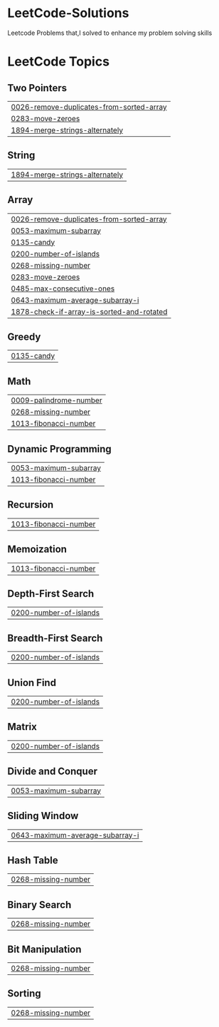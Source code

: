 # LeetCode-Solutions
Leetcode Problems that,I solved to enhance my problem solving skills

<!---LeetCode Topics Start-->
# LeetCode Topics
## Two Pointers
|  |
| ------- |
| [0026-remove-duplicates-from-sorted-array](https://github.com/Ashika-hub-tech/LeetCode-Solutions/tree/master/0026-remove-duplicates-from-sorted-array) |
| [0283-move-zeroes](https://github.com/Ashika-hub-tech/LeetCode-Solutions/tree/master/0283-move-zeroes) |
| [1894-merge-strings-alternately](https://github.com/Ashika-hub-tech/LeetCode-Solutions/tree/master/1894-merge-strings-alternately) |
## String
|  |
| ------- |
| [1894-merge-strings-alternately](https://github.com/Ashika-hub-tech/LeetCode-Solutions/tree/master/1894-merge-strings-alternately) |
## Array
|  |
| ------- |
| [0026-remove-duplicates-from-sorted-array](https://github.com/Ashika-hub-tech/LeetCode-Solutions/tree/master/0026-remove-duplicates-from-sorted-array) |
| [0053-maximum-subarray](https://github.com/Ashika-hub-tech/LeetCode-Solutions/tree/master/0053-maximum-subarray) |
| [0135-candy](https://github.com/Ashika-hub-tech/LeetCode-Solutions/tree/master/0135-candy) |
| [0200-number-of-islands](https://github.com/Ashika-hub-tech/LeetCode-Solutions/tree/master/0200-number-of-islands) |
| [0268-missing-number](https://github.com/Ashika-hub-tech/LeetCode-Solutions/tree/master/0268-missing-number) |
| [0283-move-zeroes](https://github.com/Ashika-hub-tech/LeetCode-Solutions/tree/master/0283-move-zeroes) |
| [0485-max-consecutive-ones](https://github.com/Ashika-hub-tech/LeetCode-Solutions/tree/master/0485-max-consecutive-ones) |
| [0643-maximum-average-subarray-i](https://github.com/Ashika-hub-tech/LeetCode-Solutions/tree/master/0643-maximum-average-subarray-i) |
| [1878-check-if-array-is-sorted-and-rotated](https://github.com/Ashika-hub-tech/LeetCode-Solutions/tree/master/1878-check-if-array-is-sorted-and-rotated) |
## Greedy
|  |
| ------- |
| [0135-candy](https://github.com/Ashika-hub-tech/LeetCode-Solutions/tree/master/0135-candy) |
## Math
|  |
| ------- |
| [0009-palindrome-number](https://github.com/Ashika-hub-tech/LeetCode-Solutions/tree/master/0009-palindrome-number) |
| [0268-missing-number](https://github.com/Ashika-hub-tech/LeetCode-Solutions/tree/master/0268-missing-number) |
| [1013-fibonacci-number](https://github.com/Ashika-hub-tech/LeetCode-Solutions/tree/master/1013-fibonacci-number) |
## Dynamic Programming
|  |
| ------- |
| [0053-maximum-subarray](https://github.com/Ashika-hub-tech/LeetCode-Solutions/tree/master/0053-maximum-subarray) |
| [1013-fibonacci-number](https://github.com/Ashika-hub-tech/LeetCode-Solutions/tree/master/1013-fibonacci-number) |
## Recursion
|  |
| ------- |
| [1013-fibonacci-number](https://github.com/Ashika-hub-tech/LeetCode-Solutions/tree/master/1013-fibonacci-number) |
## Memoization
|  |
| ------- |
| [1013-fibonacci-number](https://github.com/Ashika-hub-tech/LeetCode-Solutions/tree/master/1013-fibonacci-number) |
## Depth-First Search
|  |
| ------- |
| [0200-number-of-islands](https://github.com/Ashika-hub-tech/LeetCode-Solutions/tree/master/0200-number-of-islands) |
## Breadth-First Search
|  |
| ------- |
| [0200-number-of-islands](https://github.com/Ashika-hub-tech/LeetCode-Solutions/tree/master/0200-number-of-islands) |
## Union Find
|  |
| ------- |
| [0200-number-of-islands](https://github.com/Ashika-hub-tech/LeetCode-Solutions/tree/master/0200-number-of-islands) |
## Matrix
|  |
| ------- |
| [0200-number-of-islands](https://github.com/Ashika-hub-tech/LeetCode-Solutions/tree/master/0200-number-of-islands) |
## Divide and Conquer
|  |
| ------- |
| [0053-maximum-subarray](https://github.com/Ashika-hub-tech/LeetCode-Solutions/tree/master/0053-maximum-subarray) |
## Sliding Window
|  |
| ------- |
| [0643-maximum-average-subarray-i](https://github.com/Ashika-hub-tech/LeetCode-Solutions/tree/master/0643-maximum-average-subarray-i) |
## Hash Table
|  |
| ------- |
| [0268-missing-number](https://github.com/Ashika-hub-tech/LeetCode-Solutions/tree/master/0268-missing-number) |
## Binary Search
|  |
| ------- |
| [0268-missing-number](https://github.com/Ashika-hub-tech/LeetCode-Solutions/tree/master/0268-missing-number) |
## Bit Manipulation
|  |
| ------- |
| [0268-missing-number](https://github.com/Ashika-hub-tech/LeetCode-Solutions/tree/master/0268-missing-number) |
## Sorting
|  |
| ------- |
| [0268-missing-number](https://github.com/Ashika-hub-tech/LeetCode-Solutions/tree/master/0268-missing-number) |
<!---LeetCode Topics End-->
